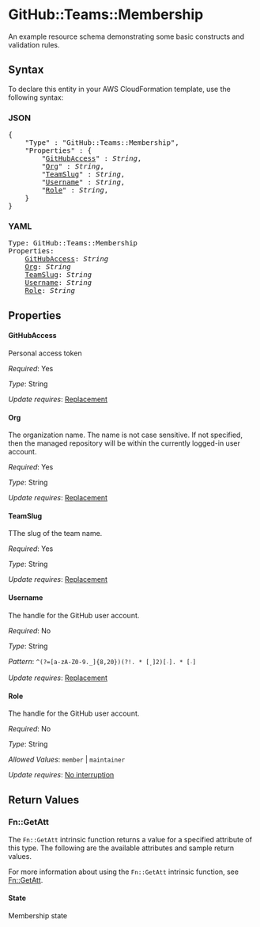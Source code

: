 # GitHub::Teams::Membership

An example resource schema demonstrating some basic constructs and validation rules.

## Syntax

To declare this entity in your AWS CloudFormation template, use the following syntax:

### JSON

<pre>
{
    "Type" : "GitHub::Teams::Membership",
    "Properties" : {
        "<a href="#githubaccess" title="GitHubAccess">GitHubAccess</a>" : <i>String</i>,
        "<a href="#org" title="Org">Org</a>" : <i>String</i>,
        "<a href="#teamslug" title="TeamSlug">TeamSlug</a>" : <i>String</i>,
        "<a href="#username" title="Username">Username</a>" : <i>String</i>,
        "<a href="#role" title="Role">Role</a>" : <i>String</i>,
    }
}
</pre>

### YAML

<pre>
Type: GitHub::Teams::Membership
Properties:
    <a href="#githubaccess" title="GitHubAccess">GitHubAccess</a>: <i>String</i>
    <a href="#org" title="Org">Org</a>: <i>String</i>
    <a href="#teamslug" title="TeamSlug">TeamSlug</a>: <i>String</i>
    <a href="#username" title="Username">Username</a>: <i>String</i>
    <a href="#role" title="Role">Role</a>: <i>String</i>
</pre>

## Properties

#### GitHubAccess

Personal access token

_Required_: Yes

_Type_: String

_Update requires_: [Replacement](https://docs.aws.amazon.com/AWSCloudFormation/latest/UserGuide/using-cfn-updating-stacks-update-behaviors.html#update-replacement)

#### Org

The organization name. The name is not case sensitive. If not specified, then the managed repository will be within the currently logged-in user account.

_Required_: Yes

_Type_: String

_Update requires_: [Replacement](https://docs.aws.amazon.com/AWSCloudFormation/latest/UserGuide/using-cfn-updating-stacks-update-behaviors.html#update-replacement)

#### TeamSlug

TThe slug of the team name.

_Required_: Yes

_Type_: String

_Update requires_: [Replacement](https://docs.aws.amazon.com/AWSCloudFormation/latest/UserGuide/using-cfn-updating-stacks-update-behaviors.html#update-replacement)

#### Username

The handle for the GitHub user account.

_Required_: No

_Type_: String

_Pattern_: <code>^(?=[a-zA-Z0-9._]{8,20}$)(?!.*[_.]{2})[^_.].*[^_.]$</code>

_Update requires_: [Replacement](https://docs.aws.amazon.com/AWSCloudFormation/latest/UserGuide/using-cfn-updating-stacks-update-behaviors.html#update-replacement)

#### Role

The handle for the GitHub user account.

_Required_: No

_Type_: String

_Allowed Values_: <code>member</code> | <code>maintainer</code>

_Update requires_: [No interruption](https://docs.aws.amazon.com/AWSCloudFormation/latest/UserGuide/using-cfn-updating-stacks-update-behaviors.html#update-no-interrupt)

## Return Values

### Fn::GetAtt

The `Fn::GetAtt` intrinsic function returns a value for a specified attribute of this type. The following are the available attributes and sample return values.

For more information about using the `Fn::GetAtt` intrinsic function, see [Fn::GetAtt](https://docs.aws.amazon.com/AWSCloudFormation/latest/UserGuide/intrinsic-function-reference-getatt.html).

#### State

Membership state

